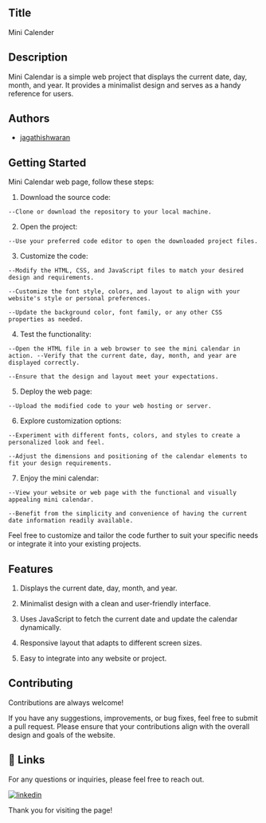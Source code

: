
## Title

Mini Calender


## Description 

Mini Calendar is a simple web project that displays the current date, day, month, and year. It provides a minimalist design and serves as a handy reference for users.

## Authors

- [jagathishwaran](https://www.github.com/jagathishwaran) 

    
## Getting Started

Mini Calendar web page, follow these steps:

   1. Download the source code:

    --Clone or download the repository to your local machine.

   2. Open the project:

    --Use your preferred code editor to open the downloaded project files.

   3. Customize the code:

    --Modify the HTML, CSS, and JavaScript files to match your desired design and requirements.

    --Customize the font style, colors, and layout to align with your website's style or personal preferences.

    --Update the background color, font family, or any other CSS properties as needed.

   4. Test the functionality:

    --Open the HTML file in a web browser to see the mini calendar in action. --Verify that the current date, day, month, and year are displayed correctly.

    --Ensure that the design and layout meet your expectations.

   5. Deploy the web page:

    --Upload the modified code to your web hosting or server.

   6. Explore customization options:

    --Experiment with different fonts, colors, and styles to create a personalized look and feel.

    --Adjust the dimensions and positioning of the calendar elements to fit your design requirements.

   7. Enjoy the mini calendar:

    --View your website or web page with the functional and visually appealing mini calendar.

    --Benefit from the simplicity and convenience of having the current date information readily available.

Feel free to customize and tailor the code further to suit your specific needs or integrate it into your existing projects.



## Features


   

   1. Displays the current date, day, month, and year.

   2. Minimalist design with a clean and user-friendly interface.

   3. Uses JavaScript to fetch the current date and update the calendar dynamically.

   4. Responsive layout that adapts to different screen sizes.

   5. Easy to integrate into any website or project.



## Contributing

Contributions are always welcome!

If you have any suggestions, improvements, or bug fixes, feel free to submit a pull request. Please ensure that your contributions align with the overall design and goals of the website. 


## 🔗 Links

For any questions or inquiries, please feel free to reach out. 

[![linkedin](https://img.shields.io/badge/linkedin-0A66C2?style=for-the-badge&logo=linkedin&logoColor=white)](https://www.linkedin.com/in/jagathishwaran-m-172928231)


Thank you for visiting the page!
